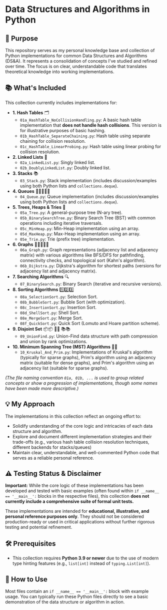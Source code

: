 # Data Structures and Algorithms in Python

## 🎯 Purpose

This repository serves as my personal knowledge base and collection of Python implementations for common Data Structures and Algorithms (DS&A). It represents a consolidation of concepts I've studied and refined over time. The focus is on clear, understandable code that translates theoretical knowledge into working implementations.

## 📚 What's Included

This collection currently includes implementations for:

* **1. Hash Tables** 🗂️
    * `01a_HashTable_NoCollisionHandling.py`: A basic hash table implementation that **does not handle hash collisions**. This version is for illustrative purposes of basic hashing.
    * `01b_HashTable_SeparateChaining.py`: Hash table using separate chaining for collision resolution.
    * `01c_HashTable_LinearProbing.py`: Hash table using linear probing for collision resolution.
* **2. Linked Lists** 🔗
    * `02a_LinkedList.py`: Singly linked list.
    * `02b_DoublyLinkedList.py`: Doubly linked list.
* **3. Stacks** 📚
    * `03_Stack.py`: Stack implementation (includes discussion/examples using both Python lists and `collections.deque`).
* **4. Queues** 🚶‍♀️🚶‍♂️🚶
    * `04_Queue.py`: Queue implementation (includes discussion/examples using both Python lists and `collections.deque`).
* **5. Trees, Heaps & Tries** 🌳
    * `05a_Tree.py`: A general-purpose tree (N-ary tree).
    * `05b_BinarySearchTree.py`: Binary Search Tree (BST) with common operations including iterative traversals.
    * `05c_MinHeap.py`: Min-Heap implementation using an array.
    * `05d_MaxHeap.py`: Max-Heap implementation using an array.
    * `05e_Trie.py`: Trie (prefix tree) implementation.
* **6. Graphs** 📍➖📍➖📍
    * `06a_Graph.py`: Graph representations (adjacency list and adjacency matrix) with various algorithms like BFS/DFS for pathfinding, connectivity checks, and topological sort (Kahn's algorithm).
    * `06b_Dijkstra.py`: Dijkstra's algorithm for shortest paths (versions for adjacency list and adjacency matrix).
* **7. Searching Algorithms** 🔍
    * `07_BinarySearch.py`: Binary Search (iterative and recursive versions).
* **8. Sorting Algorithms** 1️⃣2️⃣3️⃣
    * `08a_SelectionSort.py`: Selection Sort.
    * `08b_BubbleSort.py`: Bubble Sort (with optimization).
    * `08c_InsertionSort.py`: Insertion Sort.
    * `08d_ShellSort.py`: Shell Sort.
    * `08e_MergeSort.py`: Merge Sort.
    * `08f_QuickSort.py`: Quick Sort (Lomuto and Hoare partition scheme).
* **9. Disjoint Set** 📦📦 🍎🍎 📚📚
    * `09_UnionFind.py`: Union-Find data structure with path compression and union by rank optimizations.
* **10. Minimum Spanning Tree (MST) Algorithms** 🌳✨
    * `10_Kruskal_And_Prim.py`: Implementations of Kruskal's algorithm (typically for sparse graphs), Prim's algorithm using an adjacency matrix (suitable for dense graphs), and Prim's algorithm using an adjacency list (suitable for sparse graphs).

*(The file naming convention `01a, 01b, ...` is used to group related concepts or show a progression of implementations, though some names have been made more descriptive.)*

## 💡 My Approach

The implementations in this collection reflect an ongoing effort to:
* Solidify understanding of the core logic and intricacies of each data structure and algorithm.
* Explore and document different implementation strategies and their trade-offs (e.g., various hash table collision resolution techniques, different backends for stacks/queues)
* Maintain clear, understandable, and well-commented Python code that serves as a reliable personal reference.

## ⚠️ Testing Status & Disclaimer

**Important:** While the core logic of these implementations has been developed and tested with basic examples (often found within `if __name__ == '__main__':` blocks in the respective files), this collection **does not currently include a comprehensive suite of formal unit tests.**

These implementations are intended for **educational, illustrative, and personal reference purposes only**. They should not be considered production-ready or used in critical applications without further rigorous testing and potential refinement.

## 🛠️ Prerequisites 

* This collection requires **Python 3.9 or newer** due to the use of modern type hinting features (e.g., `list[int]` instead of `typing.List[int]`).

## 🚀 How to Use

Most files contain an `if __name__ == '__main__':` block with example usage. You can typically run these Python files directly to see a basic demonstration of the data structure or algorithm in action.
